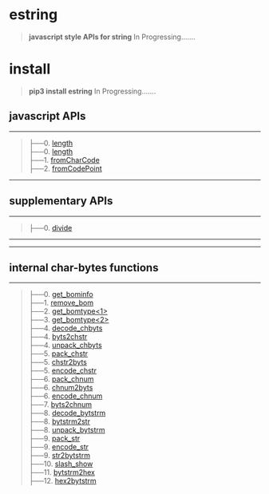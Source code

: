 
# estring
>__javascript style APIs for string__
In Progressing.......

# install
>__pip3 install estring__
In Progressing.......

## javascript APIs
-----------------------------------------------------------------------
>├──0. [length](estring/Images/length.0.png)  <br>
├──0. [length](estring/Images/length.1.png)  <br>
├──1. [fromCharCode](estring/Images/fromCharCode.0.png)  <br>
├──2. [fromCodePoint](estring/Images/fromCodePoint.0.png)  <br>
-----------------------------------------------------------------------


## supplementary APIs
-----------------------------------------------------------------------
>├──0. [divide](estring/Images/divide.0.png)  <br>
-----------------------------------------------------------------------



-----------------------------------------------------------------------

## internal char-bytes functions
-----------------------------------------------------------------------
>├──0. [get_bominfo](estring/Images/get_bominfo.0.png)  <br>
├──1. [remove_bom](estring/Images/remove_bom.0.png)  <br>
├──2. [get_bomtype\<1\>](estring/Images/get_bomtype.0.png)  <br>
├──3. [get_bomtype\<2\>](estring/Images/get_bomtype.1.png)  <br>
├──4. [decode_chbyts](estring/Images/decode_chbyts.0.png)  <br>
├──4. [byts2chstr](estring/Images/decode_chbyts.0.png)  <br>
├──4. [unpack_chbyts](estring/Images/decode_chbyts.0.png)  <br>
├──5. [pack_chstr](estring/Images/pack_chstr.0.png)  <br>
├──5. [chstr2byts](estring/Images/pack_chstr.0.png)  <br>
├──5. [encode_chstr](estring/Images/pack_chstr.0.png)  <br>
├──6. [pack_chnum](estring/Images/pack_chnum.0.png)  <br>
├──6. [chnum2byts](estring/Images/pack_chnum.0.png)  <br>
├──6. [encode_chnum](estring/Images/pack_chnum.0.png)  <br>
├──7. [byts2chnum](estring/Images/byts2chnum.0.png)  <br>
├──8. [decode_bytstrm](estring/Images/decode_bytstrm.0.png)  <br>
├──8. [bytstrm2str](estring/Images/decode_bytstrm.0.png)  <br>
├──8. [unpack_bytstrm](estring/Images/decode_bytstrm.0.png)  <br>
├──9. [pack_str](estring/Images/pack_str.0.png)  <br>
├──9. [encode_str](estring/Images/pack_str.0.png)  <br>
├──9. [str2bytstrm](estring/Images/pack_str.0.png)  <br>
├──10. [slash_show](estring/Images/slash_show.0.png)  <br>
├──11. [bytstrm2hex](estring/Images/bytstrm2hex.0.png)  <br>
├──12. [hex2bytstrm](estring/Images/hex2bytstrm.0.png)  <br>

